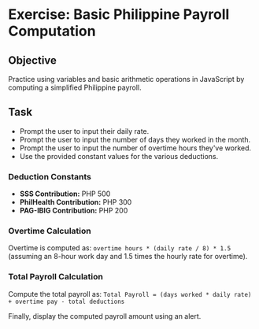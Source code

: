 # Exercise: Basic Philippine Payroll Computation

## Objective
Practice using variables and basic arithmetic operations in JavaScript by computing a simplified Philippine payroll.

## Task

- Prompt the user to input their daily rate.
- Prompt the user to input the number of days they worked in the month.
- Prompt the user to input the number of overtime hours they've worked.
- Use the provided constant values for the various deductions.

### Deduction Constants
- **SSS Contribution:** PHP 500
- **PhilHealth Contribution:** PHP 300
- **PAG-IBIG Contribution:** PHP 200

### Overtime Calculation
Overtime is computed as: 
`overtime hours * (daily rate / 8) * 1.5`
(assuming an 8-hour work day and 1.5 times the hourly rate for overtime).

### Total Payroll Calculation
Compute the total payroll as:
`Total Payroll = (days worked * daily rate) + overtime pay - total deductions`

Finally, display the computed payroll amount using an alert.

